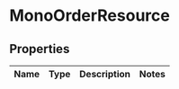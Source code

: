 
# MonoOrderResource

## Properties
Name | Type | Description | Notes
------------ | ------------- | ------------- | -------------



